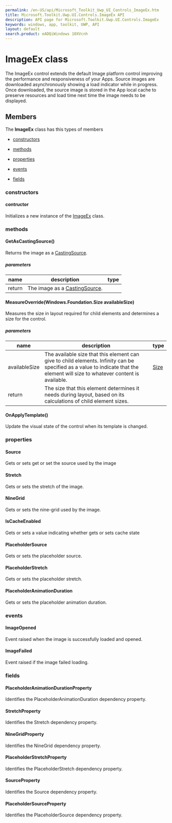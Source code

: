 ```yaml
---
permalink: /en-US/api/Microsoft_Toolkit_Uwp_UI_Controls_ImageEx.htm
title: Microsoft.Toolkit.Uwp.UI.Controls.ImageEx API 
description: API page for Microsoft.Toolkit.Uwp.UI.Controls.ImageEx
keywords: windows, app, toolkit, UWP, API
layout: default
search.product: eADQiWindows 10XVcnh
---
```



# ImageEx class

The ImageEx control extends the default Image platform control improving the performance and responsiveness of your Apps. Source images are downloaded asynchronously showing a load indicator while in progress. Once downloaded, the source image is stored in the App local cache to preserve resources and load time next time the image needs to be displayed.

## Members

The **ImageEx** class has this types of members

* [constructors](#constructors)

* [methods](#methods)

* [properties](#properties)

* [events](#events)

* [fields](#fields)

### constructors

#### contructor

Initializes a new instance of the [ImageEx](Microsoft_Toolkit_Uwp_UI_Controls_ImageEx.htm) class.



### methods

#### GetAsCastingSource()

Returns the image as a [CastingSource](https://msdn.microsoft.com/library/windows/apps/Windows.Media.Casting.CastingSource).

##### parameters



| name | description | type || --- | --- | --- || return |The image as a [CastingSource](https://msdn.microsoft.com/library/windows/apps/Windows.Media.Casting.CastingSource). |


#### MeasureOverride(Windows.Foundation.Size availableSize)

Measures the size in layout required for child elements and determines a size for the control.

##### parameters



| name | description | type || --- | --- | --- || availableSize | The available size that this element can give to child elements. Infinity can be specified as a value to indicate that the element will size to whatever content is available. | [Size](https://msdn.microsoft.com/library/windows/apps/Windows.Foundation.Size) || return |The size that this element determines it needs during layout, based on its calculations of child element sizes. |


#### OnApplyTemplate()

Update the visual state of the control when its template is changed.



### properties

#### Source

Gets or sets get or set the source used by the image



#### Stretch

Gets or sets the stretch of the image.



#### NineGrid

Gets or sets the nine-grid used by the image.



#### IsCacheEnabled

Gets or sets a value indicating whether gets or sets cache state



#### PlaceholderSource

Gets or sets the placeholder source.



#### PlaceholderStretch

Gets or sets the placeholder stretch.



#### PlaceholderAnimationDuration

Gets or sets the placeholder animation duration.



### events

#### ImageOpened

Event raised when the image is successfully loaded and opened.



#### ImageFailed

Event raised if the image failed loading.



### fields

#### PlaceholderAnimationDurationProperty

Identifies the PlaceholderAnimationDuration dependency property.



#### StretchProperty

Identifies the Stretch dependency property.



#### NineGridProperty

Identifies the NineGrid dependency property.



#### PlaceholderStretchProperty

Identifies the PlaceholderStretch dependency property.



#### SourceProperty

Identifies the Source dependency property.



#### PlaceholderSourceProperty

Identifies the PlaceholderSource dependency property.


